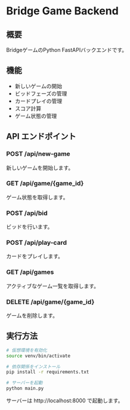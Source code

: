 # Bridge Game Backend

## 概要
BridgeゲームのPython FastAPIバックエンドです。

## 機能
- 新しいゲームの開始
- ビッドフェーズの管理
- カードプレイの管理
- スコア計算
- ゲーム状態の管理

## API エンドポイント

### POST /api/new-game
新しいゲームを開始します。

### GET /api/game/{game_id}
ゲーム状態を取得します。

### POST /api/bid
ビッドを行います。

### POST /api/play-card
カードをプレイします。

### GET /api/games
アクティブなゲーム一覧を取得します。

### DELETE /api/game/{game_id}
ゲームを削除します。

## 実行方法

```bash
# 仮想環境を有効化
source venv/bin/activate

# 依存関係をインストール
pip install -r requirements.txt

# サーバーを起動
python main.py
```

サーバーは http://localhost:8000 で起動します。
